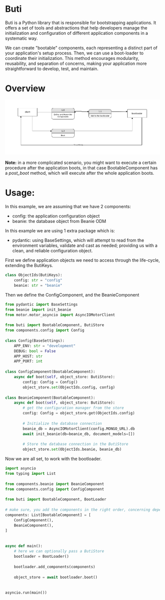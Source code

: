 
Buti
==========


Buti is a Python library that is responsible for bootstrapping applications. It offers a set of tools and abstractions that help developers manage the initialization and configuration of different application components in a systematic way.

We can create "bootable" components, each representing a distinct part of your application's setup process. Then, we can
use a boot-loader to coordinate their initialization. This method encourages modularity, reusability, and separation of concerns, making your application more straightforward to develop, test, and maintain. 

Overview
========

![Buti Overview](./docs/images/buti-overview.png)


**Note:** in a more complicated scenario, you might want to execute a certain procedure after the application boots, in that case BootableComponent has a *post_boot* method, which will execute after the whole application boots.

Usage:
======
In this example, we are assuming that we have 2 components:
- config: the application configuration object
- beanie: the database object from Beanie ODM

In this example we are using 1 extra package which is:
- pydantic: using BaseSettings, which will attempt to read from the environment variables, validate and cast as needed; providing us with a clean, and reliable configuration object.

First we define application objects we need to access through the life-cycle, extending the ButiKeys.
```python
class ObjectIds(ButiKeys):
    config: str = "config"
    beanie: str = "beanie"
```

Then we define the ConfigComponent, and the BeanieComponent
```python
from pydantic import BaseSettings
from beanie import init_beanie
from motor.motor_asyncio import AsyncIOMotorClient

from buti import BootableComponent, ButiStore
from components.config import Config

class Config(BaseSettings):
    APP_ENV: str = "development"
    DEBUG: bool = False
    APP_HOST: str
    APP_PORT: int

class ConfigComponent(BootableComponent):
    async def boot(self, object_store: ButiStore):
        config: Config = Config()
        object_store.set(ObjectIds.config, config)

class BeanieComponent(BootableComponent):
    async def boot(self, object_store: ButiStore):
        # get the configuration manager from the store
        config: Config = object_store.get(ObjectIds.config)

        # Initialize the database connection
        beanie_db = AsyncIOMotorClient(config.MONGO_URL).db
        await init_beanie(db=beanie_db, document_models=[])

        # Store the database connection in the ButiStore
        object_store.set(ObjectIds.beanie, beanie_db)
```

Now we are all set, to work with the bootloader.

```python
import asyncio
from typing import List

from components.beanie import BeanieComponent
from components.config import ConfigComponent

from buti import BootableComponent, BootLoader

# make sure, you add the components in the right order, concerning dependencies
components: List[BootableComponent] = [
    ConfigComponent(),
    BeanieComponent(),
]


async def main():
    # here we can optionally pass a ButiStore
    bootloader = BootLoader()

    bootloader.add_components(components)

    object_store = await bootloader.boot()


asyncio.run(main())
```
